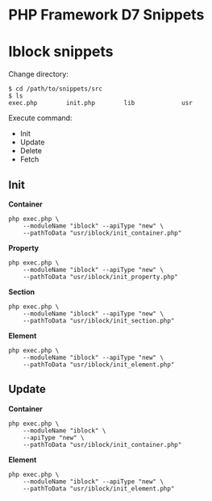 # PHP Framework D7 Snippets


# Iblock snippets

Change directory:

```shell
$ cd /path/to/snippets/src
$ ls
exec.php        init.php        lib             usr
```

Execute command:

* Init
* Update
* Delete
* Fetch


## Init

**Container**

```shell
php exec.php \
    --moduleName "iblock" --apiType "new" \
    --pathToData "usr/iblock/init_container.php"
```

**Property**

```shell
php exec.php \
    --moduleName "iblock" --apiType "new" \
    --pathToData "usr/iblock/init_property.php"
```

**Section**

```shell
php exec.php \
    --moduleName "iblock" --apiType "new" \
    --pathToData "usr/iblock/init_section.php"
```

**Element**

```shell
php exec.php \
    --moduleName "iblock" --apiType "new" \
    --pathToData "usr/iblock/init_element.php"
```

## Update

**Container**

```shell
php exec.php \
    --moduleName "iblock" \ 
    --apiType "new" \
    --pathToData "usr/iblock/init_container.php"
```

**Element**

```shell
php exec.php \
    --moduleName "iblock" --apiType "new" \
    --pathToData "usr/iblock/init_element.php"
```
